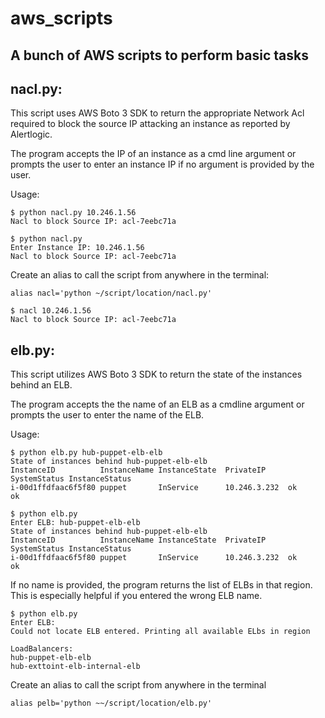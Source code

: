 # aws_scripts
A bunch of AWS scripts to perform basic tasks
--------------------------------------------------------------------------------------

nacl.py:
--------
This script uses AWS Boto 3 SDK to return the appropriate Network Acl
required to block the source IP attacking an instance as reported by Alertlogic. 

The program accepts the IP of an instance as a cmd line argument or prompts the 
user to enter an instance IP if no argument is provided by the user. 

Usage: 
```
$ python nacl.py 10.246.1.56
Nacl to block Source IP: acl-7eebc71a

$ python nacl.py
Enter Instance IP: 10.246.1.56
Nacl to block Source IP: acl-7eebc71a
```

Create an alias to call the script from anywhere in the terminal:
```
alias nacl='python ~/script/location/nacl.py'
```
```
$ nacl 10.246.1.56
Nacl to block Source IP: acl-7eebc71a
```
elb.py:
-------
This script utilizes AWS Boto 3 SDK to return the state of the instances behind an ELB.

The program accepts the the name of an ELB as a cmdline argument or prompts the user to enter
the name of the ELB.

Usage:

```
$ python elb.py hub-puppet-elb-elb
State of instances behind hub-puppet-elb-elb
InstanceID          InstanceName InstanceState  PrivateIP     SystemStatus InstanceStatus
i-00d1ffdfaac6f5f80 puppet       InService      10.246.3.232  ok           ok

$ python elb.py
Enter ELB: hub-puppet-elb-elb
State of instances behind hub-puppet-elb-elb
InstanceID          InstanceName InstanceState  PrivateIP     SystemStatus InstanceStatus
i-00d1ffdfaac6f5f80 puppet       InService      10.246.3.232  ok           ok
```

If no name is provided, the program returns the list of ELBs in that region. This is especially helpful if you entered the wrong ELB name.
```
$ python elb.py
Enter ELB: 
Could not locate ELB entered. Printing all available ELbs in region

LoadBalancers:
hub-puppet-elb-elb
hub-exttoint-elb-internal-elb
```
Create an alias to call the script from anywhere in the terminal
```
alias pelb='python ~~/script/location/elb.py'
```
